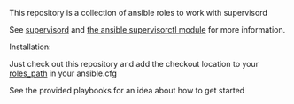 This repository is a collection of ansible roles to work with supervisord

See [supervisord](http://supervisord.org/) and [the ansible supervisorctl module](http://www.ansibleworks.com/docs/modules.html#supervisorctl) for more information.

Installation:

Just check out this repository and add the checkout location to your [roles_path](http://www.ansibleworks.com/docs/intro_configuration.html#roles-path) in your ansible.cfg

See the provided playbooks for an idea about how to get started
